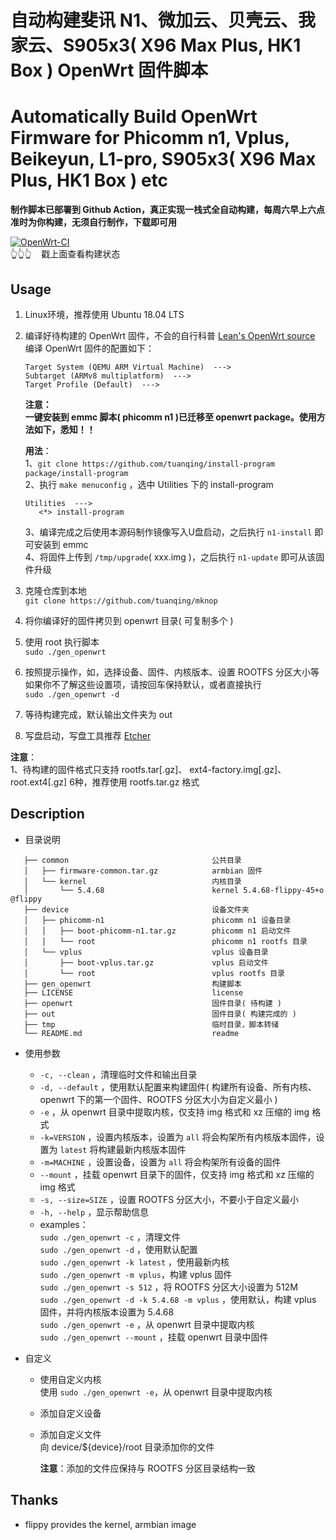 # 自动构建斐讯 N1、微加云、贝壳云、我家云、S905x3( X96 Max Plus, HK1 Box ) OpenWrt 固件脚本
# Automatically Build OpenWrt Firmware for Phicomm n1, Vplus, Beikeyun, L1-pro, S905x3( X96 Max Plus, HK1 Box ) etc

**制作脚本已部署到 Github Action，真正实现一栈式全自动构建，每周六早上六点准时为你构建，无须自行制作，下载即可用**

[![OpenWrt-CI](https://github.com/tuanqing/mknop/workflows/OpenWrt-CI/badge.svg?branch=master)](https://github.com/tuanqing/mknop/actions)  
 👆👆👆&nbsp; &nbsp; 戳上面查看构建状态

## Usage

1. Linux环境，推荐使用 Ubuntu 18.04 LTS
2. 编译好待构建的 OpenWrt 固件，不会的自行科普 [Lean's OpenWrt source](https://github.com/coolsnowwolf/lede "Lean's OpenWrt source")  
   编译 OpenWrt 固件的配置如下：
   ``` 
   Target System (QEMU ARM Virtual Machine)  --->
   Subtarget (ARMv8 multiplatform)  --->
   Target Profile (Default)  --->
   ```

   **注意：  
   一键安装到 emmc 脚本( phicomm n1 )已迁移至 openwrt package。使用方法如下，悉知！！**

   **用法**：  
   1、`git clone https://github.com/tuanqing/install-program package/install-program`  
   2、执行 `make menuconfig` ，选中 Utilities 下的 install-program
      ``` 
      Utilities  --->  
         <*> install-program
      ```
   3、编译完成之后使用本源码制作镜像写入U盘启动，之后执行 `n1-install` 即可安装到 emmc  
   4、将固件上传到 `/tmp/upgrade`( xxx.img )，之后执行 `n1-update` 即可从该固件升级

3. 克隆仓库到本地  
   `git clone https://github.com/tuanqing/mknop` 
4. 将你编译好的固件拷贝到 openwrt 目录( 可复制多个 )
5. 使用 root 执行脚本  
   `sudo ./gen_openwrt` 
6. 按照提示操作，如，选择设备、固件、内核版本、设置 ROOTFS 分区大小等  
   如果你不了解这些设置项，请按回车保持默认，或者直接执行  
   `sudo ./gen_openwrt -d` 
7. 等待构建完成，默认输出文件夹为 out
8. 写盘启动，写盘工具推荐 [Etcher](https://www.balena.io/etcher/)

**注意**：  
1、待构建的固件格式只支持 rootfs.tar[.gz]、 ext4-factory.img[.gz]、root.ext4[.gz] 6种，推荐使用 rootfs.tar.gz 格式 

## Description

* 目录说明
```
   ├── common                                公共目录
   │   ├── firmware-common.tar.gz            armbian 固件
   │   └── kernel                            内核目录
   │       └── 5.4.68                        kernel 5.4.68-flippy-45+o @flippy
   ├── device                                设备文件夹
   │   ├── phicomm-n1                        phicomm n1 设备目录
   │   │   ├── boot-phicomm-n1.tar.gz        phicomm n1 启动文件
   │   │   └── root                          phicomm n1 rootfs 目录
   │   └── vplus                             vplus 设备目录
   │       ├── boot-vplus.tar.gz             vplus 启动文件
   │       └── root                          vplus rootfs 目录
   ├── gen_openwrt                           构建脚本
   ├── LICENSE                               license
   ├── openwrt                               固件目录( 待构建 )
   ├── out                                   固件目录( 构建完成的 )
   ├── tmp                                   临时目录，脚本转储
   └── README.md                             readme

```

* 使用参数
   * `-c, --clean` ，清理临时文件和输出目录
   * `-d, --default` ，使用默认配置来构建固件( 构建所有设备、所有内核、openwrt 下的第一个固件、ROOTFS 分区大小为自定义最小 )
   * `-e` ，从 openwrt 目录中提取内核，仅支持 img 格式和 xz 压缩的 img 格式
   * `-k=VERSION` ，设置内核版本，设置为 `all` 将会构架所有内核版本固件，设置为 `latest` 将构建最新内核版本固件
   * `-m=MACHINE` ，设置设备，设置为 `all` 将会构架所有设备的固件
   * `--mount` ，挂载 openwrt 目录下的固件，仅支持 img 格式和 xz 压缩的 img 格式
   * `-s, --size=SIZE` ，设置 ROOTFS 分区大小，不要小于自定义最小
   * `-h, --help` ，显示帮助信息
   * examples：  
      `sudo ./gen_openwrt -c` ，清理文件  
      `sudo ./gen_openwrt -d` ，使用默认配置  
      `sudo ./gen_openwrt -k latest` ，使用最新内核  
      `sudo ./gen_openwrt -m vplus`，构建 vplus 固件  
      `sudo ./gen_openwrt -s 512` ，将 ROOTFS 分区大小设置为 512M  
      `sudo ./gen_openwrt -d -k 5.4.68 -m vplus` ，使用默认，构建 vplus 固件，并将内核版本设置为 5.4.68  
      `sudo ./gen_openwrt -e` ，从 openwrt 目录中提取内核  
      `sudo ./gen_openwrt --mount` ，挂载 openwrt 目录中固件 

* 自定义
   * 使用自定义内核  
     使用 `sudo ./gen_openwrt -e`，从 openwrt 目录中提取内核
   
   * 添加自定义设备

   * 添加自定义文件  
      向 device/${device}/root 目录添加你的文件

      **注意**：添加的文件应保持与 ROOTFS 分区目录结构一致

## Thanks

* flippy provides the kernel, armbian image

